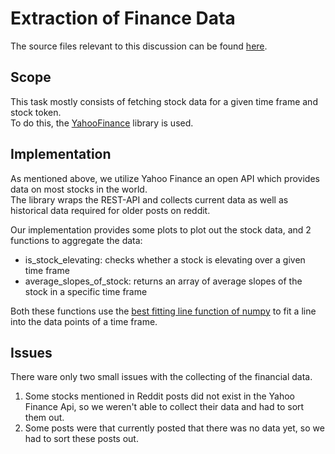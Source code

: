 # Extraction of Finance Data

The source files relevant to this discussion can be found [here](../../retrieval/Financial.py).

## Scope

This task mostly consists of fetching stock data for a given time frame and stock token.  
To do this, the [YahooFinance](https://algotrading101.com/learn/yahoo-finance-api-guide/) library is used.

## Implementation

As mentioned above, we utilize Yahoo Finance an open API which provides data on most stocks in the world.  
The library wraps the REST-API and collects current data as well as historical data required for older posts on reddit.

Our implementation provides some plots to plot out the stock data, and 2 functions to aggregate the data:

* is_stock_elevating: checks whether a stock is elevating over a given time frame
* average_slopes_of_stock: returns an array of average slopes of the stock in a specific time frame

Both these functions use the [best fitting line function of numpy](https://numpy.org/doc/stable/reference/generated/numpy.polyfit.html) to fit a line into the data points of a time frame.

## Issues

There ware only two small issues with the collecting of the financial data.

1. Some stocks mentioned in Reddit posts did not exist in the Yahoo Finance Api, so we weren't able to collect their data and had to sort them out.
1. Some posts were that currently posted that there was no data yet, so we had to sort these posts out.